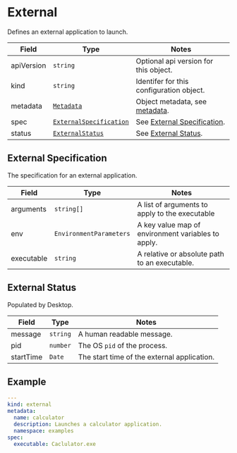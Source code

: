 # External

Defines an external application to launch.

| Field      | Type                                                 | Notes                                                   |
| ---------- | ---------------------------------------------------- | ------------------------------------------------------- |
| apiVersion | `string`                                             | Optional api version for this object.                   |
| kind       | `string`                                             | Identifer for this configuration object.                |
| metadata   | [`Metadata`](../metadata)                            | Object metadata, see [metadata](../metadata).           |
| spec       | [`ExternalSpecification`](./#external-specification) | See [External Specification](./#external-specification).|
| status     | [`ExternalStatus`](./#external-status)               | See [External Status](./#external-status).              |

## External Specification

The specification for an external application.

| Field      | Type                    | Notes                                              |
| ---------- | ----------------------- | -------------------------------------------------- |
| arguments  | `string[]`              | A list of arguments to apply to the executable     |
| env        | `EnvironmentParameters` | A key value map of environment variables to apply. |
| executable | `string`                | A relative or absolute path to an executable.      |

## External Status <Badge text="READONLY" vertical="middle" type="error" />

Populated by Desktop.

| Field     | Type     | Notes                                       |
| --------- | -------- | ------------------------------------------- |
| message   | `string` | A human readable message.                   |
| pid       | `number` | The OS `pid` of the process.                |
| startTime | `Date`   | The start time of the external application. |

## Example

```yaml
---
kind: external
metadata:
  name: calculator
  description: Launches a calculator application.
  namespace: examples
spec:
  executable: Caclulator.exe
```
